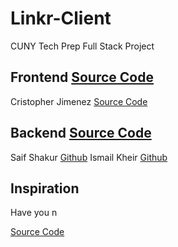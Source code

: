 # Linkr-Client
CUNY Tech Prep Full Stack Project 


## Frontend [Source Code](https://github.com/crisjimenez120/Linkr-Client)
Cristopher Jimenez [Source Code](https://github.com/crisjimenez120/Linkr-Client)

## Backend [Source Code](https://github.com/crisjimenez120/Linkr-server) 
Saif Shakur [Github](https://github.com/SaifShakur)
Ismail Kheir [Github](https://github.com/Ishmaelk)

## Inspiration
Have you n

[Source Code](https://github.com/crisjimenez120/Linkr-Client)
